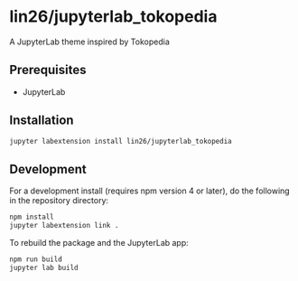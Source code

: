 # lin26/jupyterlab_tokopedia

A JupyterLab theme inspired by Tokopedia

## Prerequisites

* JupyterLab

## Installation

```bash
jupyter labextension install lin26/jupyterlab_tokopedia
```

## Development

For a development install (requires npm version 4 or later), do the following in the repository directory:

```bash
npm install
jupyter labextension link .
```

To rebuild the package and the JupyterLab app:

```bash
npm run build
jupyter lab build
```
